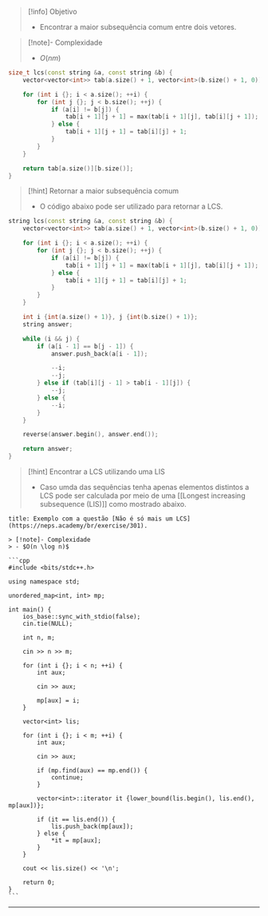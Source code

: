 > [!info] Objetivo
> - Encontrar a maior subsequência comum entre dois vetores.

> [!note]- Complexidade
> - $O(nm)$

```cpp
size_t lcs(const string &a, const string &b) {
    vector<vector<int>> tab(a.size() + 1, vector<int>(b.size() + 1, 0));

    for (int i {}; i < a.size(); ++i) {
        for (int j {}; j < b.size(); ++j) {
            if (a[i] != b[j]) {
                tab[i + 1][j + 1] = max(tab[i + 1][j], tab[i][j + 1]);
            } else {
                tab[i + 1][j + 1] = tab[i][j] + 1;
            }
        }
    }

    return tab[a.size()][b.size()];
}
```

> [!hint] Retornar a maior subsequência comum
> - O código abaixo pode ser utilizado para retornar a LCS.

```cpp
string lcs(const string &a, const string &b) {
	vector<vector<int>> tab(a.size() + 1, vector<int>(b.size() + 1, 0));

    for (int i {}; i < a.size(); ++i) {
        for (int j {}; j < b.size(); ++j) {
            if (a[i] != b[j]) {
                tab[i + 1][j + 1] = max(tab[i + 1][j], tab[i][j + 1]);
            } else {
                tab[i + 1][j + 1] = tab[i][j] + 1;
            }
        }
    }

	int i {int(a.size() + 1)}, j {int(b.size() + 1)};
	string answer;

	while (i && j) {
		if (a[i - 1] == b[j - 1]) {
			answer.push_back(a[i - 1]);

			--i;
			--j;
		} else if (tab[i][j - 1] > tab[i - 1][j]) {
			--j;
		} else {
			--i;
		}
	}

	reverse(answer.begin(), answer.end());

	return answer;
}
```

> [!hint] Encontrar a LCS utilizando uma LIS
> - Caso umda das sequências tenha apenas elementos distintos a LCS pode ser calculada por meio de uma [[Longest increasing subsequence (LIS)]] como mostrado abaixo.

````ad-example
title: Exemplo com a questão [Não é só mais um LCS](https://neps.academy/br/exercise/301).

> [!note]- Complexidade
> - $O(n \log n)$

```cpp
#include <bits/stdc++.h>

using namespace std;

unordered_map<int, int> mp;

int main() {
	ios_base::sync_with_stdio(false);
	cin.tie(NULL);
	
    int n, m;

    cin >> n >> m;

    for (int i {}; i < n; ++i) {
        int aux;

        cin >> aux;
		
		mp[aux] = i;
    }

    vector<int> lis;

    for (int i {}; i < m; ++i) {
        int aux;

        cin >> aux;

        if (mp.find(aux) == mp.end()) {
            continue;
        }

        vector<int>::iterator it {lower_bound(lis.begin(), lis.end(), mp[aux])};

        if (it == lis.end()) {
            lis.push_back(mp[aux]);
        } else {
            *it = mp[aux];
        }
    }

    cout << lis.size() << '\n';

    return 0;
}
```
````

---